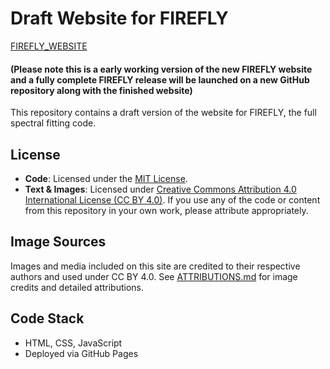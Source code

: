 # Draft Website for FIREFLY
[FIREFLY_WEBSITE](https://up2013158.github.io/FIREFLY_WEBSITE/)
#### (Please note this is a early working version of the new FIREFLY website and a fully complete FIREFLY release will be launched on a new GitHub repository along with the finished website)
This repository contains a draft version of the website for FIREFLY, the full spectral fitting code.

## License
- **Code**: Licensed under the [MIT License](LICENSE).
- **Text & Images**: Licensed under [Creative Commons Attribution 4.0 International License (CC BY 4.0)](https://creativecommons.org/licenses/by/4.0/).
If you use any of the code or content from this repository in your own work, please attribute appropriately.

## Image Sources
Images and media included on this site are credited to their respective authors and used under CC BY 4.0. See [ATTRIBUTIONS.md](ATTRIBUTIONS.md) for image credits and detailed attributions.

## Code Stack
- HTML, CSS, JavaScript
- Deployed via GitHub Pages


